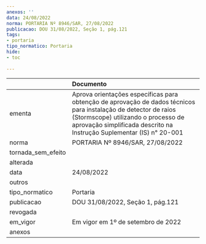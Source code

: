 ```yaml
---
anexos: ''
data: 24/08/2022
norma: PORTARIA Nº 8946/SAR, 27/08/2022
publicacao: DOU 31/08/2022, Seção 1, pág.121
tags:
- portaria
tipo_normatico: Portaria
hide: 
- toc 
 
---
```


|                    | Documento                                                                                                                                                                                                                      |
|:-------------------|:-------------------------------------------------------------------------------------------------------------------------------------------------------------------------------------------------------------------------------|
| ementa             | Aprova orientações específicas para obtenção de aprovação de dados técnicos para instalação de detector de raios (Stormscope) utilizando o processo de aprovação simplificada descrito na Instrução Suplementar (IS) n° 20-001 |
| norma              | PORTARIA Nº 8946/SAR, 27/08/2022                                                                                                                                                                                               |
| tornada_sem_efeito |                                                                                                                                                                                                                                |
| alterada           |                                                                                                                                                                                                                                |
| data               | 24/08/2022                                                                                                                                                                                                                     |
| outros             |                                                                                                                                                                                                                                |
| tipo_normatico     | Portaria                                                                                                                                                                                                                       |
| publicacao         | DOU 31/08/2022, Seção 1, pág.121                                                                                                                                                                                               |
| revogada           |                                                                                                                                                                                                                                |
| em_vigor           | Em vigor em 1º de setembro de 2022                                                                                                                                                                                             |
| anexos             |                                                                                                                                                                                                                                |